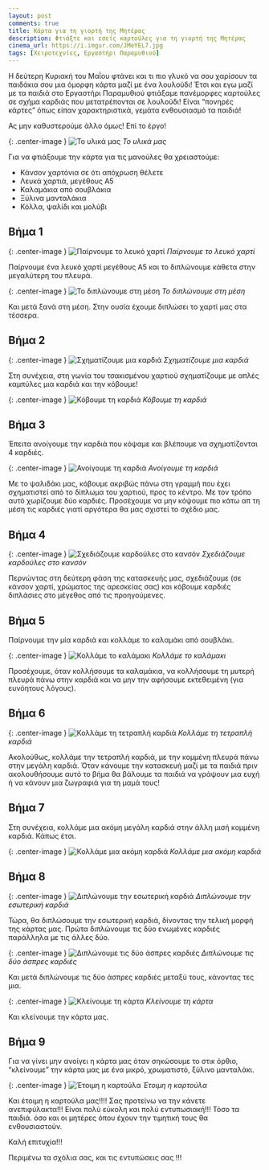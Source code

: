 ```yaml
---
layout: post
comments: true
title: Κάρτα για τη γιορτή της Μητέρας
description: Φτιάξτε και εσείς καρτούλες για τη γιορτή της Μητέρας
cinema_url: https://i.imgur.com/JMeYEL7.jpg
tags: [Χειροτεχνίες, Εργαστήρι Παραμυθιού]
---
```


Η δεύτερη Κυριακή του Μαΐου φτάνει και τι πιο γλυκό να σου χαρίσουν τα παιδάκια σου μια όμορφη κάρτα μαζί με ένα λουλούδι! Έτσι και εγω μαζί με τα παιδιά στο Εργαστήρι Παραμυθιού φτιάξαμε πανέμορφες καρτούλες σε σχήμα καρδιάς που μετατρέπονται σε λουλούδι! Είναι “πονηρές κάρτες” όπως είπαν χαρακτηριστικά, γεμάτα ενθουσιασμό τα παιδιά! 

Ας μην καθυστερούμε άλλο όμως! Επί το έργο!

{: .center-image } 
![Το υλικά μας](https://i.imgur.com/zLgQdVU.jpg)
*Το υλικά μας*

Για να φτιάξουμε την κάρτα για τις μανούλες θα χρειαστούμε:

* Κάνσον χαρτόνια σε ότι απόχρωση θέλετε
* Λευκά χαρτιά, μεγέθους Α5
* Καλαμάκια από σουβλάκια
* Ξύλινα μανταλάκια
* Κόλλα, ψαλίδι και μολύβι

## Βήμα 1

{: .center-image } 
![Παίρνουμε το λευκό χαρτί](https://i.imgur.com/xkfAtgj.jpg)
*Παίρνουμε το λευκό χαρτί*

Παίρνουμε ένα λευκό χαρτί μεγέθους Α5 και το διπλώνουμε κάθετα στην μεγαλύτερη του πλευρά.

{: .center-image } 
![Το διπλώνουμε στη μέση](https://i.imgur.com/L0ZTf87.jpg)
*Το διπλώνουμε στη μέση*

Και μετά ξανά στη μέση. Στην ουσία έχουμε διπλώσει το χαρτί μας στα τέσσερα.

## Βήμα 2

{: .center-image } 
![Σχηματίζουμε μια καρδιά](https://i.imgur.com/KtmHmb4.jpg)
*Σχηματίζουμε μια καρδιά*

Στη συνέχεια, στη γωνία του τσακισμένου χαρτιού σχηματίζουμε με απλές καμπύλες μια καρδιά και την κόβουμε!

{: .center-image } 
![Κόβουμε τη καρδιά](https://i.imgur.com/ltKturw.jpg)
*Κόβουμε τη καρδιά*

## Βήμα 3

Έπειτα ανοίγουμε την καρδιά που κόψαμε και βλέπουμε να σχηματίζονται 4 καρδιές.

{: .center-image } 
![Ανοίγουμε τη καρδιά](https://i.imgur.com/OCevANK.jpg)
*Ανοίγουμε τη καρδιά*

Με το ψαλιδάκι μας, κόβουμε ακριβώς πάνω στη γραμμή που έχει σχηματιστεί από το δίπλωμα του χαρτιού, προς το κέντρο. Με τον τρόπο αυτό χωρίζουμε δύο καρδιές. Προσέχουμε να μην κόψουμε πιο κάτω απ τη μέση τις καρδιές γιατί αργότερα θα μας σχιστεί το σχέδιο μας.

## Βήμα 4

{: .center-image } 
![Σχεδιάζουμε καρδούλες στο κανσόν](https://i.imgur.com/Lm9xyXt.jpg)
*Σχεδιάζουμε καρδούλες στο κανσόν*

Περνώντας στη δεύτερη φάση της κατασκευής μας, σχεδιάζουμε (σε κάνσον χαρτί, χρώματος της αρεσκείας σας) και κόβουμε καρδιές διπλάσιες στο μέγεθος από τις προηγούμενες.

## Βήμα 5

Παίρνουμε την μία καρδιά και κολλάμε το καλαμάκι από σουβλάκι.

{: .center-image } 
![Κολλάμε το καλάμακι](https://i.imgur.com/jFcNNBw.jpg)
*Κολλάμε το καλάμακι*

Προσέχουμε, όταν κολλήσουμε τα καλαμάκια, να κολλήσουμε τη μυτερή πλευρά πάνω στην καρδιά και να μην την αφήσουμε εκτεθειμένη (για ευνόητους λόγους).

## Βήμα 6

{: .center-image } 
![Κολλάμε τη τετραπλή καρδιά](https://i.imgur.com/XS3sLm6.jpg)
*Κολλάμε τη τετραπλή καρδιά*

Ακολούθως, κολλάμε την τετραπλή καρδιά, με την κομμένη πλευρά πάνω στην μεγάλη καρδιά. Όταν κάνουμε την κατασκευή μαζί με τα παιδιά πριν ακολουθήσουμε αυτό το βήμα θα βάλουμε τα παιδιά να γράψουν μια ευχή ή να κάνουν μια ζωγραφιά για τη μαμά τους!

## Βήμα 7

Στη συνέχεια, κολλάμε μια ακόμη μεγάλη καρδιά στην άλλη μισή κομμένη καρδιά. Κάπως έτσι.

{: .center-image } 
![Κολλάμε μια ακόμη καρδιά](https://i.imgur.com/t4ehS4L.jpg)
*Κολλάμε μια ακόμη καρδιά*

## Βήμα 8

{: .center-image } 
![Διπλώνουμε την εσωτερική καρδιά](https://i.imgur.com/RcUwLep.jpg)
*Διπλώνουμε την εσωτερική καρδιά*

Τώρα, θα διπλώσουμε την εσωτερική καρδιά, δίνοντας την τελική μορφή της κάρτας μας. Πρώτα διπλώνουμε τις δύο ενωμένες καρδιές παράλληλα με τις άλλες δύο.

{: .center-image } 
![Διπλώνουμε τις δύο άσπρες καρδιές](https://i.imgur.com/i9Kse6R.jpg)
*Διπλώνουμε τις δύο άσπρες καρδιές*

Και μετά διπλώνουμε τις δύο άσπρες καρδιές μεταξύ τους, κάνοντας τες μια.

{: .center-image } 
![Κλείνουμε τη κάρτα](https://i.imgur.com/6YJDD8G.jpg)
*Κλείνουμε τη κάρτα*

Και κλείνουμε την κάρτα μας.

## Βήμα 9

Για να γίνει μην ανοίγει η κάρτα μας όταν σηκώσουμε το στικ όρθιο, “κλείνουμε” την κάρτα μας με ένα μικρό, χρωματιστό, ξύλινο μανταλάκι.

{: .center-image } 
![Έτοιμη η καρτούλα](https://i.imgur.com/S3LrLoc.jpg)
*Έτοιμη η καρτούλα*

Και έτοιμη η καρτούλα μας!!!! Σας προτείνω να την κάνετε ανεπιφύλακτα!!! Είναι πολύ εύκολη και πολύ εντυπωσιακή!!! Τόσο τα παιδιά. όσο και οι μητέρες όπου έχουν την τιμητική τους θα ενθουσιαστούν.

Καλή επιτυχία!!!

Περιμένω τα σχόλια σας, και τις εντυπώσεις σας !!!
